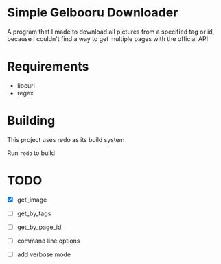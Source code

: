 # Simple Gelbooru Downloader

A program that I made to download all pictures from a specified tag or id, because I couldn't find a way to get multiple pages with the official API

# Requirements
- libcurl
- regex

# Building

This project uses redo as its build system

Run `redo` to build

# TODO
* [x] get_image
* [ ] get_by_tags
* [ ] get_by_page_id
* [ ] command line options
* [ ] add verbose mode

